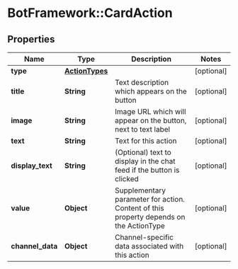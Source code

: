 # BotFramework::CardAction

## Properties
Name | Type | Description | Notes
------------ | ------------- | ------------- | -------------
**type** | [**ActionTypes**](ActionTypes.md) |  | [optional] 
**title** | **String** | Text description which appears on the button | [optional] 
**image** | **String** | Image URL which will appear on the button, next to text label | [optional] 
**text** | **String** | Text for this action | [optional] 
**display_text** | **String** | (Optional) text to display in the chat feed if the button is clicked | [optional] 
**value** | **Object** | Supplementary parameter for action. Content of this property depends on the ActionType | [optional] 
**channel_data** | **Object** | Channel-specific data associated with this action | [optional] 

